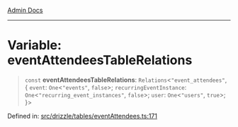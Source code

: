 [Admin Docs](/)

***

# Variable: eventAttendeesTableRelations

> `const` **eventAttendeesTableRelations**: `Relations`\<`"event_attendees"`, \{ `event`: `One`\<`"events"`, `false`\>; `recurringEventInstance`: `One`\<`"recurring_event_instances"`, `false`\>; `user`: `One`\<`"users"`, `true`\>; \}\>

Defined in: [src/drizzle/tables/eventAttendees.ts:171](https://github.com/Sourya07/talawa-api/blob/ead7a48e0174153214ee7311f8b242ee1c1a12ca/src/drizzle/tables/eventAttendees.ts#L171)

